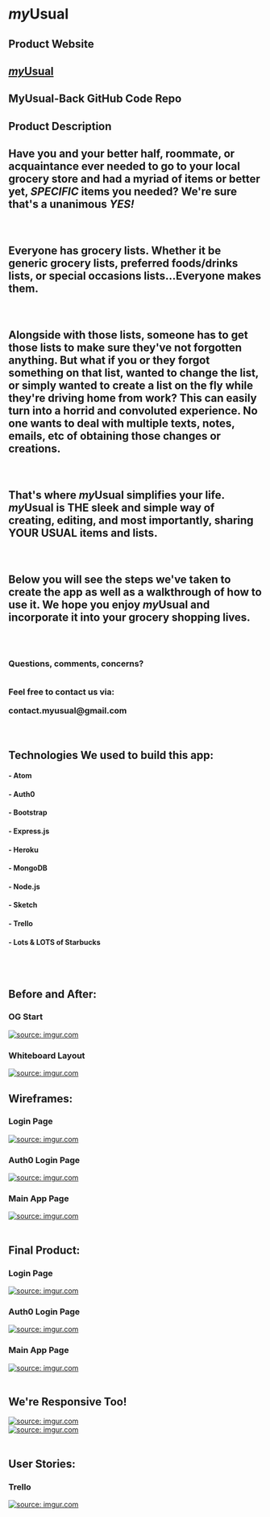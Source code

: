 # <i>my</i>Usual


<h2><b>Product Website</b></h2>
<h2><a href="https://jeauxy.github.io/myUsual-Front/"><i>my</i>Usual</a></h2>

<h2><b>MyUsual-Back GitHub Code Repo</b></h2>

<h2><b>Product Description</b><h2>

<p>Have you and your better half, roommate, or acquaintance ever needed to go to your local grocery store and had a myriad of items or better yet, <i>SPECIFIC</i> items you needed? We're sure that's a unanimous <b><i>YES!</i></b></p>
<br>
<p>Everyone has grocery lists. Whether it be generic grocery lists, preferred foods/drinks lists, or special occasions lists...Everyone makes them.</p>
<br>
<p>Alongside with those lists, someone has to get those lists to make sure they've not forgotten anything. But what if you or they forgot something on that list, wanted to change the list, or simply wanted to create a list on the fly while they're driving home from work? This can easily turn into a horrid and convoluted experience. No one wants to deal with multiple texts, notes, emails, etc of obtaining those changes or creations.</p>
<br>
<p>That's where <b><i>my</i>Usual</b> simplifies your life. <b><i>my</i>Usual</b> is THE sleek and simple way of creating, editing, and most importantly, sharing <b>YOUR USUAL</b> items and lists.</p>
<br>
<p>Below you will see the steps we've taken to create the app as well as a walkthrough of how to use it. We hope you enjoy <b><i>my</i>Usual</b> and incorporate it into your grocery shopping lives.</p>
<br>
<h3><b>Questions, comments, concerns?</b>
<br>
<br>
<p>Feel free to contact us via:</p>
<p>contact.myusual@gmail.com</p>
<br>
<h2><b>Technologies We used to build this app:</b></h2>

<h4>- Atom</h4>
<h4>- Auth0</h4>
<h4>- Bootstrap</h4>
<h4>- Express.js</h4>
<h4>- Heroku</h4>
<h4>- MongoDB</h4>
<h4>- Node.js</h4>
<h4>- Sketch</h4>
<h4>- Trello</h4>
<h4>- Lots & LOTS of Starbucks</h4>
<br>
<br>
<h2><b>Before and After:</b></h2>


<h3>OG Start</h3>

<a href="http://imgur.com/2ufEvcE"><img src="http://i.imgur.com/2ufEvcE.jpg" title="source: imgur.com" /></a>


<h3>Whiteboard Layout</h3>

<a href="http://imgur.com/lJJCrZR"><img src="http://i.imgur.com/lJJCrZR.jpg" title="source: imgur.com" /></a>
<br>

<h2><b>Wireframes:</b></h2>


<h3>Login Page</h3>

<a href="http://imgur.com/qis1Pfg"><img src="http://i.imgur.com/qis1Pfg.png" title="source: imgur.com" /></a>

<h3>Auth0 Login Page</h3>

<a href="http://imgur.com/AskVwn5"><img src="http://i.imgur.com/AskVwn5.png" title="source: imgur.com" /></a>

<h3>Main App Page</h3>

<a href="http://imgur.com/Rv35pgP"><img src="http://i.imgur.com/Rv35pgP.png" title="source: imgur.com" /></a>
<br>
<br>
<h2><b>Final Product:</b></h2>

<h3>Login Page</h3>

<a href="http://imgur.com/PA0V7Vr"><img src="http://i.imgur.com/PA0V7Vr.png?1" title="source: imgur.com" /></a>

<h3>Auth0 Login Page</h3>

<a href="http://imgur.com/t5WMYsP"><img src="http://i.imgur.com/t5WMYsP.png" title="source: imgur.com" /></a>

<h3>Main App Page</h3>

<a href="http://imgur.com/vLYBlM2"><img src="http://i.imgur.com/vLYBlM2.png" title="source: imgur.com" /></a>
<br>
<br>
<h2><b>We're Responsive Too!</b></h2>

<a href="http://imgur.com/vo0L430"><img src="http://i.imgur.com/vo0L430.png" title="source: imgur.com" /></a>
<br>
<a href="http://imgur.com/OZfvu6k"><img src="http://i.imgur.com/OZfvu6k.jpg" title="source: imgur.com" /></a>
<br>
<br>
<h2><b>User Stories:</b></h2>


<h3>Trello</h3>

<a href="http://imgur.com/q5Fx6Ls"><img src="http://i.imgur.com/q5Fx6Ls.png" title="source: imgur.com" /></a>
